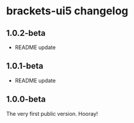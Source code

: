 # brackets-ui5 changelog

## 1.0.2-beta
- README update

## 1.0.1-beta
- README update

## 1.0.0-beta
The very first public version. Hooray!